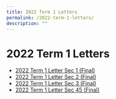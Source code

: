 ```yaml
---
title: 2022 Term 1 Letters
permalink: /2022-term-1-letters/
description: ""
---
```

# **2022 Term 1 Letters**

*   [2022 Term 1 Letter Sec 1 (Final)](/files/2022-Term-1-Letter-Sec-1-Final.pdf)
*   [2022 Term 1 Letter Sec 2 (Final)](/files/2022-Term-1-Letter-Sec-2-Final.pdf)
*   [2022 Term 1 Letter Sec 3 (Final)](/files/2022-Term-1-Letter-Sec-3-Final.pdf)
*   [2022 Term 1 Letter Sec 45 (Final)](/files/2022-Term-1-Letter-Sec-45-Final.pdf)